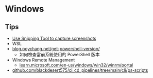 # Windows

## Tips

* [Use Snipping Tool to capture screenshots](https://support.microsoft.com/en-us/windows/use-snipping-tool-to-capture-screenshots-00246869-1843-655f-f220-97299b865f6b)
* WSL
* [blog.poychang.net/get-powershell-version/](https://blog.poychang.net/get-powershell-version/)
    * 如何檢查當前系統使用的 PowerShell 版本
* Windows Remote Management
    * [learn.microsoft.com/en-us/windows/win32/winrm/portal](https://learn.microsoft.com/en-us/windows/win32/winrm/portal)
* [github.com/blackdesert575/ci_cd_pipelines/tree/main/cli/ps-scripts](https://github.com/blackdesert575/ci_cd_pipelines/tree/main/cli/ps-scripts)